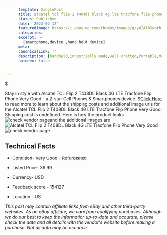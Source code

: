 ```yaml
---
      template: SinglePost
      title: alcatel tcl flip 2 t408dl black 4g lte tracfone flip phone very good
      status: Published
      date: '2023-02-12'
      featuredImage: https://i.ebayimg.com/thumbs/images/g/y4IAAOSwgrhj492Q/s-l225.jpg
      categories: 
      excerpt: >-
        [smartphone,device ,hand held device]
      meta:
      canonicalLink: ''
      description: [handheld,industrially made,well crafted,Portable,Mobile,Compact,Convenient,Lightweight,Maneuverable,Man-portable,Miniature,Carriable,Hand-held,Light,Holdable,Transportable,Mobile device,Pocket-sized,On-the-go,Wireless,Cordless,Compact size,Convenient size, smartphone,device ,hand held device]
      noindex: false
      
        
---
```

$

Stay in style with Alcatel TCL Flip 2 T408DL Black 4G LTE Tracfone Flip Phone Very Good - a 2-star Cell Phones & Smartphones device.
$[Click Here](https://www.ebay.com/itm/175605358581?hash=item28e2e51ff5%3Ag%3Ay4IAAOSwgrhj492Q&mkevt=1&mkcid=1&mkrid=711-53200-19255-0&campid=%253CePNCampaignId%253E&customid=%253CreferenceId%253E&toolid=10049) to read more to learn about the shipping costs and additional image urls for the Alcatel TCL Flip 2 T408DL Black 4G LTE Tracfone Flip Phone Very Good. Shipping cost is undefined. Here is how the product looks ![check vendor page](https://i.ebayimg.com/thumbs/images/g/y4IAAOSwgrhj492Q/s-l225.jpg)and the additional images are![Alcatel TCL Flip 2 T408DL Black 4G LTE Tracfone Flip Phone Very Good](https://i.ebayimg.com/images/g/y4IAAOSwgrhj492Q/s-l1600.jpg)![check vendor page](https://origin-galleryplus.ebayimg.com/ws/web/175605358581_2_0_1/225x225.jpg,https://origin-galleryplus.ebayimg.com/ws/web/175605358581_3_0_1/225x225.jpg,https://origin-galleryplus.ebayimg.com/ws/web/175605358581_4_0_1/225x225.jpg,https://origin-galleryplus.ebayimg.com/ws/web/175605358581_5_0_1/225x225.jpg,https://origin-galleryplus.ebayimg.com/ws/web/175605358581_6_0_1/225x225.jpg)



 ## Technical Facts 



     
      

 - Condition- Very Good - Refurbished 


      

 - Listed Price- 39.99 


      

 - Currency- USD 


      

 - Feedback score - 154127 


      

 - Location - US 


      
      

 *_This post may contain affiliate links from eBay and other third-party websites. As an eBay affiliate, we earn from qualifying purchases. Although we do our best to keep the information up-to-date and accurate, please check the date and all details with the vendor's website before making a purchase. Not all data may be accurate._*






